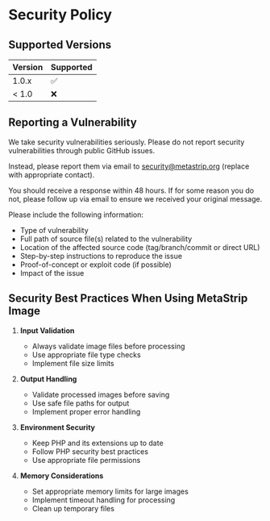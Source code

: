 # Security Policy

## Supported Versions

| Version | Supported          |
| ------- | ------------------ |
| 1.0.x   | :white_check_mark: |
| < 1.0   | :x:                |

## Reporting a Vulnerability

We take security vulnerabilities seriously. Please do not report security vulnerabilities through public GitHub issues.

Instead, please report them via email to security@metastrip.org (replace with appropriate contact).

You should receive a response within 48 hours. If for some reason you do not, please follow up via email to ensure we received your original message.

Please include the following information:
- Type of vulnerability
- Full path of source file(s) related to the vulnerability
- Location of the affected source code (tag/branch/commit or direct URL)
- Step-by-step instructions to reproduce the issue
- Proof-of-concept or exploit code (if possible)
- Impact of the issue

## Security Best Practices When Using MetaStrip Image

1. **Input Validation**
   - Always validate image files before processing
   - Use appropriate file type checks
   - Implement file size limits

2. **Output Handling**
   - Validate processed images before saving
   - Use safe file paths for output
   - Implement proper error handling

3. **Environment Security**
   - Keep PHP and its extensions up to date
   - Follow PHP security best practices
   - Use appropriate file permissions

4. **Memory Considerations**
   - Set appropriate memory limits for large images
   - Implement timeout handling for processing
   - Clean up temporary files
